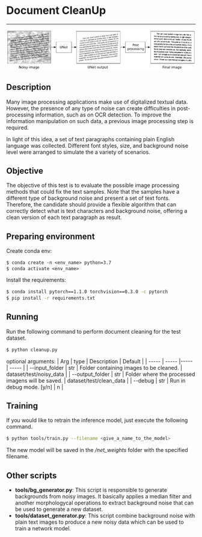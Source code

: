 # Document CleanUp
-----

![Proposed solution](assets/solution-flow.png)

## Description

Many image processing applications make use of digitalized textual data. However, the presence of any type of noise can create difficulties in post-processing information, such as on OCR detection. To improve the information manipulation on such data, a previous image processing step is required.

In light of this idea, a set of text paragraphs containing plain English language was collected. Different font styles, size, and background noise level were arranged to simulate the a variety of scenarios.

## Objective

The objective of this test is to evaluate the possible image processing methods that could fix the text samples. Note that the samples have a different type of background noise and present a set of text fonts. Therefore, the candidate should provide a flexible algorithm that can correctly detect what is text characters and background noise, offering a clean version of each text paragraph as result.

## Preparing environment

Create conda env:
```
$ conda create -n <env_name> python=3.7
$ conda activate <env_name>
```

Install the requirements:
```bash
$ conda install pytorch==1.1.0 torchvision==0.3.0 -c pytorch
$ pip install -r requirements.txt
```

## Running

Run the following command to perform document cleaning for the test dataset.

```bash
$ python cleanup.py
```

optional arguments:
| Arg | type | Description | Default |
| ----- | ----- |----- | ----- |
| --input_folder | str | Folder containing images to be cleaned. | dataset/test/noisy_data |
| --output_folder | str | Folder where the processed imagens will be saved. | dataset/test/clean_data |
| --debug | str | Run in debug mode. [y/n] | n |

## Training

If you would like to retrain the inference model, just execute the following command.

```bash
$ python tools/train.py --filename <give_a_name_to_the_model>
```
The new model will be saved in the */net_weights* folder with the specified filename.

## Other scripts
* **tools/bg_generator.py**: This script is responsible to generate backgrounds from noisy images. It basically applies a median filter and another morphologycal operations to extract background noise that can be used to generate a new dataset.
* **tools/dataset_generator.py**: This script combine background noise with plain text images to produce a new noisy data which can be used to train a network model.